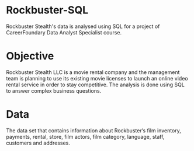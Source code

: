 # Rockbuster-SQL
Rockbuster Stealth's data is analysed using SQL for a project of CareerFoundary Data Analyst Specialist course. 
# Objective
Rockbuster Stealth LLC is a movie rental company and the management team is planning to use its existing movie licenses to launch an online video rental service in order to stay competitive. The analysis is done using SQL to answer complex business questions.
# Data
The data set that contains information about Rockbuster’s
film inventory, payments, rental, store, film actors, film category, language, staff, customers and addresses.
